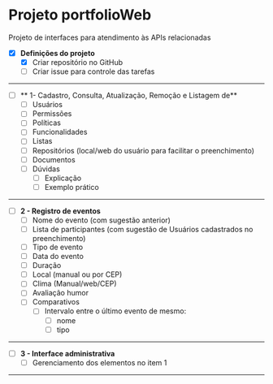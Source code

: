 # Projeto portfolioWeb
Projeto de interfaces para atendimento às APIs relacionadas

- [x] **Definições do projeto**
  - [x] Criar repositório no GitHub
  - [ ] Criar issue para controle das tarefas
-------
- [ ] ** 1- Cadastro, Consulta, Atualização, Remoção e Listagem de**
  - [ ] Usuários
  - [ ] Permissões
  - [ ] Políticas
  - [ ] Funcionalidades
  - [ ] Listas
  - [ ] Repositórios (local/web do usuário para facilitar o preenchimento)
  - [ ] Documentos
  - [ ] Dúvidas
    - [ ] Explicação 
    - [ ] Exemplo prático
-------
- [ ] **2 - Registro de eventos**
    - [ ] Nome do evento (com sugestão anterior)
    - [ ] Lista de participantes (com sugestão de Usuários cadastrados no preenchimento)
    - [ ] Tipo de evento
    - [ ] Data do evento
    - [ ] Duração
    - [ ] Local (manual ou por CEP)
    - [ ] Clima (Manual/web/CEP)
    - [ ] Avaliação humor
    - [ ] Comparativos
	  - [ ] Intervalo entre o último evento de mesmo:
		  - [ ] nome
		  - [ ] tipo
-------
- [ ] **3 - Interface administrativa**
  - [ ] Gerenciamento dos elementos no item 1
-------
